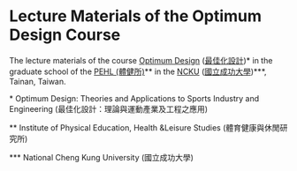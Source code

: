 # Lecture Materials of the Optimum Design Course

The lecture materials of the course [Optimum Design](https://class-qry.acad.ncku.edu.tw/crm/course_map/course.php?dept=NE&cono=RB51801&lang=en) ([最佳化設計](https://class-qry.acad.ncku.edu.tw/crm/course_map/course.php?dept=NE&cono=RB51801))* in the graduate school of the [PEHL (體健所)](https://pehl.ncku.edu.tw/)** in the [NCKU](https://www.ncku.edu.tw/) ([國立成功大學](https://www.ncku.edu.tw/?Lang=zh-tw))***, Tainan, Taiwan.

\* Optimum Design: Theories and Applications to Sports Industry and Engineering (最佳化設計：理論與運動產業及工程之應用)

** Institute of Physical Education, Health &Leisure Studies (體育健康與休閒研究所)

*** National Cheng Kung University (國立成功大學)
